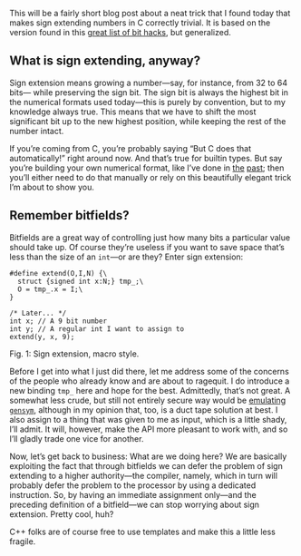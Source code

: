 This will be a fairly short blog post about a neat trick that I found today
that makes sign extending numbers in C correctly trivial. It is based on the
version found in this [great list of bit hacks](http://graphics.stanford.edu/~seander/bithacks.html),
but generalized.

## What is sign extending, anyway?

Sign extension means growing a number—say, for instance, from 32 to 64 bits—
while preserving the sign bit. The sign bit is always the highest bit in the
numerical formats used today—this is purely by convention, but to my knowledge
always true. This means that we have to shift the most significant bit up to
the new highest position, while keeping the rest of the number intact.

If you’re coming from C, you’re probably saying “But C does that automatically!”
right around now. And that’s true for builtin types. But say you’re building
your own numerical format, like I’ve done in [the](http://blog.veitheller.de/Binary_Coded_Decimal.html)
[past](http://blog.veitheller.de/Fixed_Point_Arithmetic.html); then you’ll either need
to do that manually or rely on this beautifully elegant trick I’m about
to show you.

## Remember bitfields?

Bitfields are a great way of controlling just how many bits a particular value
should take up. Of course they’re useless if you want to save space
that’s less than the size of an `int`—or are they? Enter sign extension:

```
#define extend(O,I,N) {\
  struct {signed int x:N;} tmp_;\
  O = tmp_.x = I;\
}

/* Later... */
int x; // A 9 bit number
int y; // A regular int I want to assign to
extend(y, x, 9);
```
<div class="figure-label">Fig. 1: Sign extension, macro style.</div>

Before I get into what I just did there, let me address some of the concerns of
the people who already know and are about to ragequit. I do introduce a new
binding `tmp_` here and hope for the best. Admittedly, that’s not great. A
somewhat less crude, but still not entirely secure way would be [emulating
`gensym`](http://zwizwa.be/-/c/20100825-142132), although in my opinion that,
too, is a duct tape solution at best. I also assign to a thing that was given
to me as input, which is a little shady, I’ll admit. It will, however, make the
API more pleasant to work with, and so I’ll gladly trade one vice for another.

Now, let’s get back to business: What are we doing here? We are basically
exploiting the fact that through bitfields we can defer the problem of sign
extending to a higher authority—the compiler, namely, which in turn will
probably defer the problem to the processor by using a dedicated instruction.
So, by having an immediate assignment only—and the preceding definition of a
bitfield—we can stop worrying about sign extension. Pretty cool, huh?

C++ folks are of course free to use templates and make this a little less
fragile.
